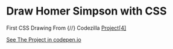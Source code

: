 # Draw Homer Simpson with CSS 
First CSS Drawing From {//} Codezilla [Project[4]](https://youtu.be/5BHGCszLsaY)

[See The Project in codepen.io](https://codepen.io/Hosamation/full/WNdwgwR)